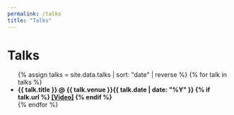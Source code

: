 ```yaml
---
permalink: /talks
title: "Talks"
---
```


# Talks

<ul>
{% assign talks = site.data.talks | sort: "date" | reverse %}
{% for talk in talks %}
<li>
<b>{{ talk.title }} @ {{ talk.venue }}{{ talk.date | date: "%Y" }}
{% if talk.url %}
    <a href="{{ talk.url }}" target="_blank">[Video]</a>
{% endif %}
</b>
</li>
{% endfor %}
</ul>